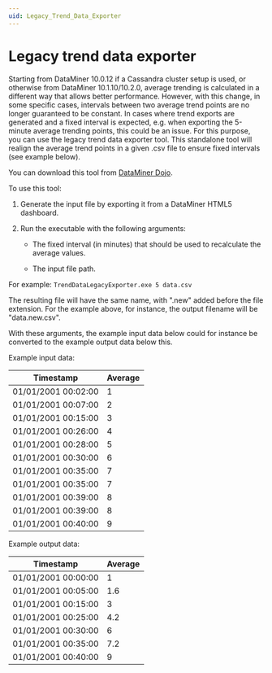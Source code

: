 ```yaml
---
uid: Legacy_Trend_Data_Exporter
---
```


# Legacy trend data exporter

Starting from DataMiner 10.0.12 if a Cassandra cluster setup is used, or otherwise from DataMiner 10.1.10/10.2.0<!-- RN 28684 -->, average trending is calculated in a different way that allows better performance. However, with this change, in some specific cases, intervals between two average trend points are no longer guaranteed to be constant. In cases where trend exports are generated and a fixed interval is expected, e.g. when exporting the 5-minute average trending points, this could be an issue. For this purpose, you can use the legacy trend data exporter tool. This standalone tool will realign the average trend points in a given .csv file to ensure fixed intervals (see example below).

You can download this tool from [DataMiner Dojo](https://community.dataminer.services/download/legacy-trend-data-exporter/).

To use this tool:

1. Generate the input file by exporting it from a DataMiner HTML5 dashboard.

1. Run the executable with the following arguments:

   - The fixed interval (in minutes) that should be used to recalculate the average values.

   - The input file path.

For example: `TrendDataLegacyExporter.exe 5 data.csv`

The resulting file will have the same name, with ".new" added before the file extension. For the example above, for instance, the output filename will be "data.new.csv".

With these arguments, the example input data below could for instance be converted to the example output data below this.

Example input data:

| Timestamp | Average |
|---------------|-------------|
| 01/01/2001 00:02:00 | 1 |
| 01/01/2001 00:07:00 | 2 |
| 01/01/2001 00:15:00 | 3 |
| 01/01/2001 00:26:00 | 4 |
| 01/01/2001 00:28:00 | 5 |
| 01/01/2001 00:30:00 | 6 |
| 01/01/2001 00:35:00 | 7 |
| 01/01/2001 00:35:00 | 7 |
| 01/01/2001 00:39:00 | 8 |
| 01/01/2001 00:39:00 | 8 |
| 01/01/2001 00:40:00 | 9 |

Example output data:

| Timestamp | Average |
|--|--|
| 01/01/2001 00:00:00 | 1 |
| 01/01/2001 00:05:00 | 1.6 |
| 01/01/2001 00:15:00 | 3 |
| 01/01/2001 00:25:00 | 4.2 |
| 01/01/2001 00:30:00 | 6 |
| 01/01/2001 00:35:00 | 7.2 |
| 01/01/2001 00:40:00 | 9 |
